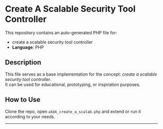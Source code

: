 # Create A Scalable Security Tool Controller

This repository contains an auto-generated PHP file for:

- create a scalable security tool controller
- **Language**: PHP

## Description

This file serves as a base implementation for the concept: *create a scalable security tool controller*.  
It can be used for educational, prototyping, or inspiration purposes.

## How to Use

Clone the repo, open `akbk_create_a_scalab.php` and extend or run it according to your needs.

---


